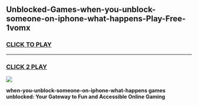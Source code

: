 
## Unblocked-Games-when-you-unblock-someone-on-iphone-what-happens-Play-Free-1vomx
<h3>
<a href="https://premium76.site?title=when-you-unblock-someone-on-iphone-what-happens&ref=12A">CLICK TO PLAY</a></h3>
<hr>

<h3>
<a href="https://premium76.site?title=when-you-unblock-someone-on-iphone-what-happens&ref=12A">CLICK 2 PLAY</a>
  
</h3>

<a href="https://premium76.site?title=when-you-unblock-someone-on-iphone-what-happens&ref=12A"><img src="https://clearcache.store/games.png"></a>


**when-you-unblock-someone-on-iphone-what-happens games unblocked: Your Gateway to Fun and Accessible Online Gaming**
